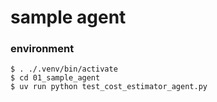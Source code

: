 # sample agent

### environment

```|shell|
$ . ./.venv/bin/activate
$ cd 01_sample_agent
$ uv run python test_cost_estimator_agent.py
```
